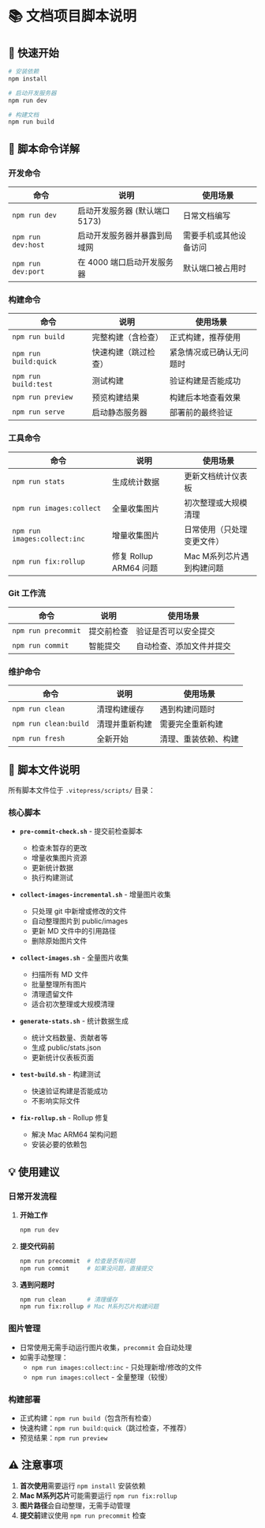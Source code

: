 # 📚 文档项目脚本说明

## 🚀 快速开始

```bash
# 安装依赖
npm install

# 启动开发服务器
npm run dev

# 构建文档
npm run build
```

## 📝 脚本命令详解

### 开发命令

| 命令 | 说明 | 使用场景 |
|------|------|----------|
| `npm run dev` | 启动开发服务器 (默认端口 5173) | 日常文档编写 |
| `npm run dev:host` | 启动开发服务器并暴露到局域网 | 需要手机或其他设备访问 |
| `npm run dev:port` | 在 4000 端口启动开发服务器 | 默认端口被占用时 |

### 构建命令

| 命令 | 说明 | 使用场景 |
|------|------|----------|
| `npm run build` | 完整构建（含检查） | 正式构建，推荐使用 |
| `npm run build:quick` | 快速构建（跳过检查） | 紧急情况或已确认无问题时 |
| `npm run build:test` | 测试构建 | 验证构建是否能成功 |
| `npm run preview` | 预览构建结果 | 构建后本地查看效果 |
| `npm run serve` | 启动静态服务器 | 部署前的最终验证 |

### 工具命令

| 命令 | 说明 | 使用场景 |
|------|------|----------|
| `npm run stats` | 生成统计数据 | 更新文档统计仪表板 |
| `npm run images:collect` | 全量收集图片 | 初次整理或大规模清理 |
| `npm run images:collect:inc` | 增量收集图片 | 日常使用（只处理变更文件） |
| `npm run fix:rollup` | 修复 Rollup ARM64 问题 | Mac M系列芯片遇到构建问题 |

### Git 工作流

| 命令 | 说明 | 使用场景 |
|------|------|----------|
| `npm run precommit` | 提交前检查 | 验证是否可以安全提交 |
| `npm run commit` | 智能提交 | 自动检查、添加文件并提交 |

### 维护命令

| 命令 | 说明 | 使用场景 |
|------|------|----------|
| `npm run clean` | 清理构建缓存 | 遇到构建问题时 |
| `npm run clean:build` | 清理并重新构建 | 需要完全重新构建 |
| `npm run fresh` | 全新开始 | 清理、重装依赖、构建 |

## 🔧 脚本文件说明

所有脚本文件位于 `.vitepress/scripts/` 目录：

### 核心脚本

- **`pre-commit-check.sh`** - 提交前检查脚本
  - 检查未暂存的更改
  - 增量收集图片资源
  - 更新统计数据
  - 执行构建测试

- **`collect-images-incremental.sh`** - 增量图片收集
  - 只处理 git 中新增或修改的文件
  - 自动整理图片到 public/images
  - 更新 MD 文件中的引用路径
  - 删除原始图片文件

- **`collect-images.sh`** - 全量图片收集
  - 扫描所有 MD 文件
  - 批量整理所有图片
  - 清理遗留文件
  - 适合初次整理或大规模清理

- **`generate-stats.sh`** - 统计数据生成
  - 统计文档数量、贡献者等
  - 生成 public/stats.json
  - 更新统计仪表板页面

- **`test-build.sh`** - 构建测试
  - 快速验证构建是否能成功
  - 不影响实际文件

- **`fix-rollup.sh`** - Rollup 修复
  - 解决 Mac ARM64 架构问题
  - 安装必要的依赖包

## 💡 使用建议

### 日常开发流程

1. **开始工作**
   ```bash
   npm run dev
   ```

2. **提交代码前**
   ```bash
   npm run precommit  # 检查是否有问题
   npm run commit     # 如果没问题，直接提交
   ```

3. **遇到问题时**
   ```bash
   npm run clean      # 清理缓存
   npm run fix:rollup # Mac M系列芯片构建问题
   ```

### 图片管理

- 日常使用无需手动运行图片收集，`precommit` 会自动处理
- 如需手动整理：
  - `npm run images:collect:inc` - 只处理新增/修改的文件
  - `npm run images:collect` - 全量整理（较慢）

### 构建部署

- 正式构建：`npm run build`（包含所有检查）
- 快速构建：`npm run build:quick`（跳过检查，不推荐）
- 预览结果：`npm run preview`

## ⚠️ 注意事项

1. **首次使用**需要运行 `npm install` 安装依赖
2. **Mac M系列芯片**可能需要运行 `npm run fix:rollup`
3. **图片路径**会自动整理，无需手动管理
4. **提交前**建议使用 `npm run precommit` 检查